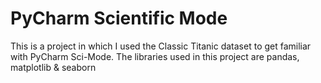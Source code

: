 # PyCharm Scientific Mode

This is a project in which I used the Classic Titanic dataset to get familiar with PyCharm Sci-Mode. 
The libraries used in this project are pandas, matplotlib & seaborn
